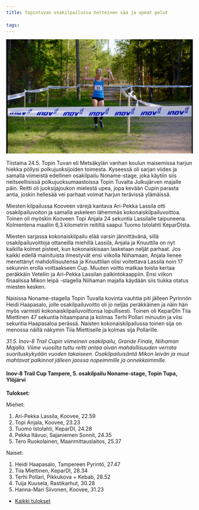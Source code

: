 ```yaml
---
title: Topintuvan osakilpailussa helteinen sää ja upeat polut

tags:
---
```


![Naisten sarjan voittaja Heidi Haapasalolla oli varaa ottaa muutama kävelyaskel loppusuoralla. ](../images/2016/image2.PNG)

Tiistaina 24.5. Topin Tuvan eli Metsäkylän vanhan koulun maisemissa harjun hiekka pöllysi polkujuoksijoiden toimesta. Kyseessä oli sarjan viides ja samalla viimeistä edellinen osakilpailu Noname-stage, joka käytiin siis neitseellisissä polkujuoksumaastoissa Topin Tuvalta Julkujärven majalle päin. Reitti oli juoksijajoukon mielestä upea, jopa kevään Cupin parasta antia, joskin hellesää vei parhaat voimat harjun terävissä ylämäissä.

Miesten kilpailussa Kooveen värejä kantava Ari-Pekka Lassila otti osakilpailuvoiton ja samalla askeleen lähemmäs kokonaiskilpailuvoittoa. Toinen oli myöskin Kooveen Topi Anjala 24 sekuntia Lassilalle taipuneena. Kolmentena maaliin 6,3 kilometrin reitiltä saapui Tuomo Istolahti KeparDIsta.

Miesten sarjassa kokonaiskilpailu elää varsin jännittävänä, sillä osakilpailuvoittoja ottaneilla miehillä Lassila, Anjala ja Knuuttila on nyt kaikilla kolmet pisteet, kun kokonaiskisaan lasketaan neljät parhaat. Jos kaikki edellä mainituista ilmestyvät ensi viikolla Niihamaan, Anjala lienee menettänyt mahdollisuutensa ja Knuuttilan olisi voitettava Lassila noin 17 sekunnin erolla voittaakseen Cup. Muuten voitto matkaa toista kertaa peräkkäin Veteliin ja Ari-Pekka Lassilan palkintokaappiin. Ensi viikon finaalissa Mikon leipä -stagella Niihaman majalla käydään siis tiukka otatus miesten kesken.

Naisissa Noname-stagella Topin Tuvalla kovinta vauhtia piti jälleen Pyrinnön Heidi Haapasalo, jolle osakilpailuvoitto oli jo neljäs peräkkäinen ja näin hän myös varmisti kokonaiskilpailuvoittonsa lopullisesti. Toinen oli KeparDIn Tiia Miettinen 47 sekuntia hitaampana ja kolmas Terhi Pollari minuutin ja viisi sekuntia Haapasaloa perässä. Naisten kokonaiskilpailussa toinen sija on menossa näillä näkymin Tiia Miettiselle ja kolmas sija Pollarille.

_31.5. Inov-8 Trail Cupin viimeinen osakilpailu, Grande Finale, Niihaman Majalla. Viime vuosilta tuttu reitti antaa oivan mahdollisuuden verrata suorituskykyään vuoden takaiseen. Osakilpailuisäntä Mikon leivän ja muut mahtavat palkinnot jälleen jaossa nopeimmille ja onnekkaimmille._

#### Inov-8 Trail Cup Tampere, 5. osakilpailu Noname-stage, Topin Tupa, Ylöjärvi

**Tulokset:**

Miehet:

1. Ari-Pekka Lassila, Koovee, 22.59
1. Topi Anjala, Koovee, 23.23
1. Tuomo Istolahti, KeparDI, 24.28
1. Pekka Itävuo, Sajaniemen Sonnit, 24.35
1. Tero Ruokolainen, Maanmittauslaitos, 25.37

Naiset:

1. Heidi Haapasalo, Tampereen Pyrintö, 27.47
1. Tiia Miettinen, KeparDI, 28.34
1. Terhi Pollari, Pikkukova + Kebab, 28.52
1. Tuija Kuusela, Rastikarhut, 30.28
1. Hanna-Mari Siivonen, Koovee, 31.23

- [Kaikki tulokset](https://events.navigeist.com/fi/events/4/legs/18/results)
